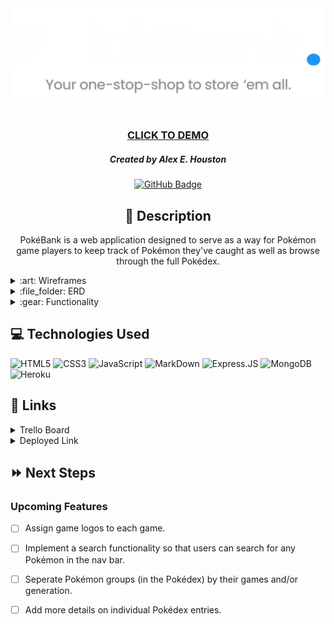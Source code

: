 <div id="header" align="center">
    <img src="public/images/logo.png" width="800">
</div>

<div id="description" align="center">

#

### [CLICK TO DEMO](https://poke-bank.herokuapp.com/)

##### Created by Alex E. Houston

[![GitHub Badge](https://img.shields.io/github/followers/alexehouston?label=Follow&style=social)](https://www.github.com/alexehouston/)

## :pencil: Description

PokéBank is a web application designed to serve as a way for Pokémon game players to keep track of Pokémon they've caught as well as browse through the full Pokédex.

</div>

<details>
    <summary>:art: Wireframes</summary>
        <p align="center"><img src="public/images/home.png" width="800"></p>
        <p align="center"><img src="public/images/pokedex.png" width="800"></p>
        <p align="center"><img src="public/images/details.png" width="800"></p>
        <p align="center"><img src="public/images/error.png" width="800"></p>

</details>

<details>
    <summary>:file_folder: ERD</summary>
        <img src="public/images/erd.png" width="800">
</details>

<details>
    <summary>:gear: Functionality</summary>
        <h3 align="center">Login Page</h3>
        <p align="center"><img src="public/images/screenshots/login.png" width="800"></p>
        <h3 align="center">Home Page</h3>
        <p align="center"><img src="public/images/screenshots/home.png" width="800"></p>
        <h3 align="center">Pokédex</h3>
        <p align="center"><img src="public/images/screenshots/pokedex.png"width="800"></p>
        <h3 align="center">Pokédex Pop-Up</h3>
        <p align="center"><img src="public/images/screenshots/popup.png"width="800"></p>
        <h3 align="center">Games Page</h3>
        <p align="center"><img src="public/images/screenshots/games.png"width="800"></p>
        <h3 align="center">Game Details Page</h3>
        <p align="center"><img src="public/images/screenshots/gamedetails.png"width="800"></p>
        <h3 align="center">Pokémon Details</h3>
        <p align="center"><img src="public/images/screenshots/details.png"width="800"></p>
        <h3 align="center">Error Page</h3>
        <p align="center"><img src="public/images/screenshots/error.png"width="800"></p>
</details>

## :computer: Technologies Used

![HTML5](https://img.shields.io/badge/HTML5-E34F26?style=for-the-badge&logo=html5&logoColor=white)
![CSS3](https://img.shields.io/badge/CSS3-1572B6?style=for-the-badge&logo=css3&logoColor=white)
![JavaScript](https://img.shields.io/badge/JavaScript-F7DF1E?style=for-the-badge&logo=javascript&logoColor=black)
![MarkDown](https://img.shields.io/badge/Markdown-000000?style=for-the-badge&logo=markdown&logoColor=white)
![Express.JS](https://img.shields.io/badge/Express.js-404D59?style=for-the-badge)
![MongoDB](https://img.shields.io/badge/MongoDB-4EA94B?style=for-the-badge&logo=mongodb&logoColor=white)
![Heroku](https://img.shields.io/badge/Heroku-430098?style=for-the-badge&logo=heroku&logoColor=white)

## :link: Links

<details>
  <summary>Trello Board</summary>
  <a href="https://trello.com/b/BQduroZp/pok%C3%A9bank">Click here!</a>
</details>

<details>
  <summary>Deployed Link</summary>
  <a href="https://poke-bank.herokuapp.com/">PokéBank</a>
</details>

## :fast_forward: Next Steps

### Upcoming Features

- [ ] Assign game logos to each game.

- [ ] Implement a search functionality so that users can search for any Pokémon in the nav bar.

- [ ] Seperate Pokémon groups (in the Pokédex) by their games and/or generation.

- [ ] Add more details on individual Pokédex entries.